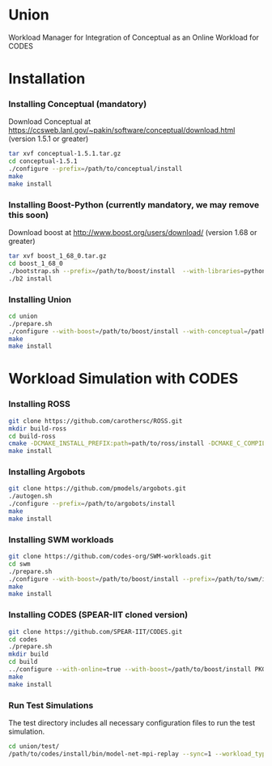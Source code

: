 # Union
Workload Manager for Integration of Conceptual as an Online Workload for CODES


# Installation

### Installing Conceptual (mandatory)

Download Conceptual at https://ccsweb.lanl.gov/~pakin/software/conceptual/download.html (version 1.5.1 or greater)

```bash
tar xvf conceptual-1.5.1.tar.gz
cd conceptual-1.5.1
./configure --prefix=/path/to/conceptual/install
make
make install
```

### Installing Boost-Python (currently mandatory, we may remove this soon)

Download boost at http://www.boost.org/users/download/ (version 1.68 or greater)

```bash
tar xvf boost_1_68_0.tar.gz
cd boost_1_68_0 
./bootstrap.sh --prefix=/path/to/boost/install  --with-libraries=python
./b2 install
```

### Installing Union    
```bash
cd union
./prepare.sh
./configure --with-boost=/path/to/boost/install --with-conceptual=/path/to/conceptual/install --prefix=/path/to/union/install CC=mpicc CXX=mpicxx
make
make install
```

# Workload Simulation with CODES

### Installing ROSS

```bash
git clone https://github.com/carothersc/ROSS.git 
mkdir build-ross
cd build-ross
cmake -DCMAKE_INSTALL_PREFIX:path=path/to/ross/install -DCMAKE_C_COMPILER=$(which mpicc) -DCMAKE_CXX_COMPILER=$(which mpicxx) ../ROSS
make install
```

### Installing Argobots

```bash
git clone https://github.com/pmodels/argobots.git
./autogen.sh
./configure --prefix=/path/to/argobots/install
make
make install
```

### Installing SWM workloads

```bash
git clone https://github.com/codes-org/SWM-workloads.git
cd swm
./prepare.sh
./configure --with-boost=/path/to/boost/install --prefix=/path/to/swm/install CC=mpicc CXX=mpicxx
make
make install
```

### Installing CODES (SPEAR-IIT cloned version)

```bash
git clone https://github.com/SPEAR-IIT/CODES.git
cd codes
./prepare.sh
mkdir build
cd build
../configure --with-online=true --with-boost=/path/to/boost/install PKG_CONFIG_PATH=/home/path/to/argobots/install/lib/pkgconfig:/path/to/ross/install/lib/pkgconfig:/path/to/union/install/lib/pkgconfig:/path/to/swm/install/lib/pkgconfig --with-union=true --prefix=/path/to/codes/install CC=mpicc CXX=mpicxx 
make
make install
```

### Run Test Simulations
The test directory includes all necessary configuration files to run the test simulation.

```bash
cd union/test/
/path/to/codes/install/bin/model-net-mpi-replay --sync=1 --workload_type=conc-online --lp-io-use-suffix=1 --workload_name=conceptual-jacobi3d --num_net_traces=64 --alloc_file=node_alloc.conf  --lp-io-dir=outputdir -- df1d-72-adp.conf 
```



